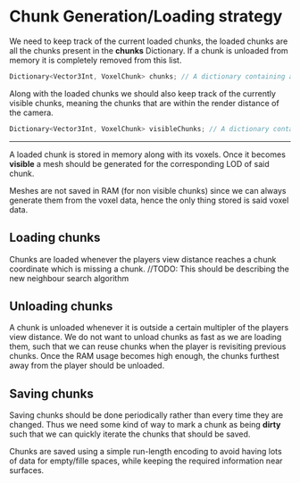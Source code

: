 # Chunk Generation/Loading strategy

We need to keep track of the current loaded chunks, the loaded chunks are all the chunks present in the **chunks** Dictionary. If a chunk is unloaded from memory it is completely removed from this list.

```csharp
Dictionary<Vector3Int, VoxelChunk> chunks; // A dictionary containing all loaded chunks
```

Along with the loaded chunks we should also keep track of the currently visible chunks, meaning the chunks that are within the render distance of the camera.

```csharp
Dictionary<Vector3Int, VoxelChunk> visibleChunks; // A dictionary containing all visible chunks
```

---

A loaded chunk is stored in memory along with its voxels. Once it becomes **visible** a mesh should be generated for the corresponding LOD of said chunk.

Meshes are not saved in RAM (for non visible chunks) since we can always generate them from the voxel data, hence the only thing stored is said voxel data.

## Loading chunks

Chunks are loaded whenever the players view distance reaches a chunk coordinate which is missing a chunk.
//TODO: This should be describing the new neighbour search algorithm

## Unloading chunks

A chunk is unloaded whenever it is outside a certain multipler of the players view distance. We do not want to unload chunks as fast as we are loading them, such that we can reuse chunks when the player is revisiting previous chunks. Once the RAM usage becomes high enough, the chunks furthest away from the player should be unloaded.

## Saving chunks

Saving chunks should be done periodically rather than every time they are changed. Thus we need some kind of way to mark a chunk as being **dirty** such that we can quickly iterate the chunks that should be saved.

Chunks are saved using a simple run-length encoding to avoid having lots of data for empty/fille spaces, while keeping the required information near surfaces.
